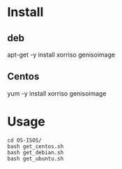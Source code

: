 # Install

## deb 
apt-get -y install xorriso genisoimage

## Centos
yum -y install xorriso genisoimage

# Usage

```
cd OS-ISOS/
bash get_centos.sh
bash get_debian.sh
bash get_ubuntu.sh
```
